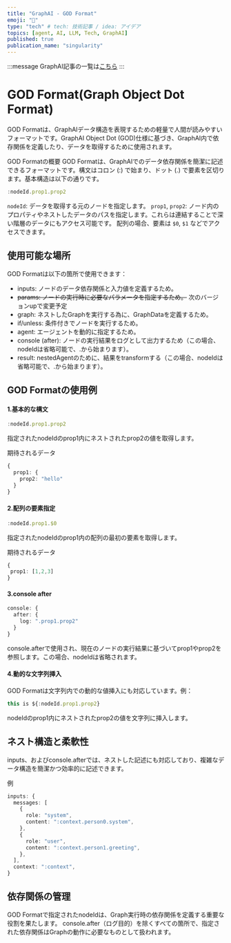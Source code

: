 ```yaml
---
title: "GraphAI - GOD Format"
emoji: "🤖"
type: "tech" # tech: 技術記事 / idea: アイデア
topics: [agent, AI, LLM, Tech, GraphAI]
published: true
publication_name: "singularity"
---
```


:::message
GraphAI記事の一覧は[こちら](https://zenn.dev/singularity/articles/graphai-index)
:::

# GOD Format(Graph Object Dot Format)

GOD Formatは、GraphAIデータ構造を表現するための軽量で人間が読みやすいフォーマットです。GraphAI Object Dot (GOD)仕様に基づき、GraphAI内で依存関係を定義したり、データを取得するために使用されます。

GOD Formatの概要
GOD Formatは、GraphAIでのデータ依存関係を簡潔に記述できるフォーマットです。構文はコロン (:) で始まり、ドット (.) で要素を区切ります。基本構造は以下の通りです。

```typescript
:nodeId.prop1.prop2
```

`nodeId`: データを取得する元のノードを指定します。
`prop1`, `prop2`: ノード内のプロパティやネストしたデータのパスを指定します。これらは連結することで深い階層のデータにもアクセス可能です。
配列の場合、要素は `$0`, `$1` などでアクセスできます。

## 使用可能な場所
GOD Formatは以下の箇所で使用できます：

- inputs: ノードのデータ依存関係と入力値を定義するため。
- ~~params: ノードの実行時に必要なパラメータを指定するため。~~ 次のバージョンupで変更予定
- graph: ネストしたGraphを実行する為に、GraphDataを定義するため。
- if/unless: 条件付きでノードを実行するため。
- agent: エージェントを動的に指定するため。
- console (after): ノードの実行結果をログとして出力するため（この場合、nodeIdは省略可能で、.から始まります）。
- result: nestedAgentのために、結果をtransformする（この場合、nodeIdは省略可能で、.から始まります）。

## GOD Formatの使用例

#### 1.基本的な構文

```typescript
:nodeId.prop1.prop2
```
指定されたnodeIdのprop1内にネストされたprop2の値を取得します。

期待されるデータ
```typescript
{
  prop1: {
    prop2: "hello"
  }
}
```

#### 2.配列の要素指定

```typescript
:nodeId.prop1.$0
```
指定されたnodeIdのprop1内の配列の最初の要素を取得します。

期待されるデータ
```typescript
{
 prop1: [1,2,3]
}
```

#### 3.console after

```typescript
console: {
  after: {
    log: ".prop1.prop2"
  }
}
```
console.afterで使用され、現在のノードの実行結果に基づいてprop1やprop2を参照します。この場合、nodeIdは省略されます。

#### 4.動的な文字列挿入
GOD Formatは文字列内での動的な値挿入にも対応しています。例：

```typescript
this is ${:nodeId.prop1.prop2}
```
nodeIdのprop1内にネストされたprop2の値を文字列に挿入します。

## ネスト構造と柔軟性
inputs、およびconsole.afterでは、ネストした記述にも対応しており、複雑なデータ構造を簡潔かつ効率的に記述できます。

例
```typescript
inputs: {
  messages: [
    {
      role: "system",
      content: ":context.person0.system",
    },
    {
      role: "user",
      content: ":context.person1.greeting",
    },
  ],
  context: ":context",
}
```

## 依存関係の管理
GOD Formatで指定されたnodeIdは、Graph実行時の依存関係を定義する重要な役割を果たします。
console.after（ログ目的）を除くすべての箇所で、指定された依存関係はGraphの動作に必要なものとして扱われます。

